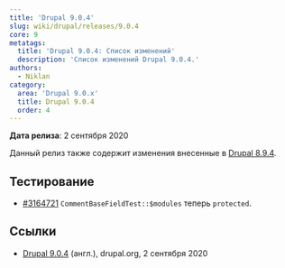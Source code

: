 ```yaml
---
title: 'Drupal 9.0.4'
slug: wiki/drupal/releases/9.0.4
core: 9
metatags:
  title: 'Drupal 9.0.4: Список изменений'
  description: 'Список изменений Drupal 9.0.4.'
authors:
  - Niklan
category:
  area: 'Drupal 9.0.x'
  title: Drupal 9.0.4
  order: 4
---
```


**Дата релиза**: 2 сентября 2020

<Aside>

Данный релиз также содержит изменения внесенные в [Drupal 8.9.4](../../../8/8.9.x/8.9.4/index.md).

</Aside>

## Тестирование

- [#3164721](https://www.drupal.org/project/drupal/issues/3164721) `CommentBaseFieldTest::$modules` теперь `protected`.

## Ссылки

- [Drupal 9.0.4](https://www.drupal.org/project/drupal/releases/9.0.4) (англ.), drupal.org, 2 сентября 2020